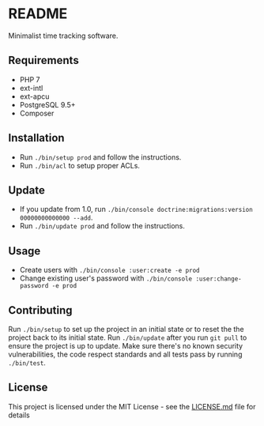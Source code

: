 README
======

Minimalist time tracking software.

Requirements
------------

* PHP 7
* ext-intl
* ext-apcu
* PostgreSQL 9.5+
* Composer

Installation
------------

* Run `./bin/setup prod` and follow the instructions.
* Run `./bin/acl` to setup proper ACLs.

Update
------

* If you update from 1.0, run `./bin/console doctrine:migrations:version 00000000000000 --add`.
* Run `./bin/update prod` and follow the instructions.

Usage
-----

* Create users with ```./bin/console :user:create -e prod```
* Change existing user's password with ```./bin/console :user:change-password -e prod```

Contributing
------------

Run `./bin/setup` to set up the project in an initial state or to reset the the project back to its initial state.
Run `./bin/update` after you run `git pull` to ensure the project is up to update.
Make sure there's no known security vulnerabilities, the code respect standards and all tests pass by running `./bin/test`.

License
-------

This project is licensed under the MIT License - see the [LICENSE.md](LICENSE.md) file for details